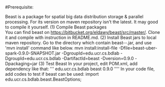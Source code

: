 


#Prerequisite:

  Beast is a package for spatial big data distribution storage & parallel processing.  For its version on maven repository isn't the latest. It may good to compile it yourself.
  (1) Compile Beast packages        
        You can find beast on https://bitbucket.org/eldawy/beast/src/master/. Clone it and compile with instruction in README.md.
  (2) Install Beast jars to local maven repository.
        Go to the directory which contain beast-*-*.jar, and use 'mvn install' command like below.
        mvn install:install-file -Dfile=beast-uber-spark-0.9.0-SNAPSHOT.jar -DgroupId=edu.ucr.cs.bdlab -DgroupId=edu.ucr.cs.bdlab -DartifactId=beast -Dversion=0.9.0 -Dpackaging=jar
    (3) Test Beast 
        In your project, edit POM.xml, add dependency like that:
'''
            <dependencies>
                <dependency>
                    <groupId>edu.ucr.cs.bdlab</groupId>
                    <artifactId>beast</artifactId>
                    <version>0.9.0</version>
                </dependency>
            </dependencies>
''''
        In your code file, add codes to test if beast can be used: 
        import edu.ucr.cs.bdlab.beast.BeastOptions;